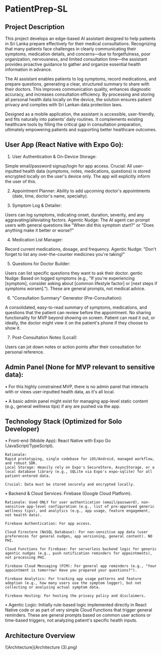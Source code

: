 ﻿# PatientPrep-SL

## Project Description

This project develops an edge-based AI assistant designed to help patients in Sri Lanka prepare effectively for their medical consultations. Recognizing that many patients face challenges in clearly communicating their symptoms, medication details, and concerns—due to forgetfulness, poor organization, nervousness, and limited consultation time—the assistant provides proactive guidance to gather and organize essential health information in advance.

The AI assistant enables patients to log symptoms, record medications, and prepare questions, generating a clear, structured summary to share with their doctors. This improves communication quality, enhances diagnostic accuracy, and increases consultation efficiency. By processing and storing all personal health data locally on the device, the solution ensures patient privacy and complies with Sri Lankan data protection laws.

Designed as a mobile application, the assistant is accessible, user-friendly, and fits naturally into patients’ daily routines. It complements existing healthcare tools by filling the critical gap in consultation preparation, ultimately empowering patients and supporting better healthcare outcomes.

## User App (React Native with Expo Go):

1. User Authentication & On-Device Storage:

Simple email/password signup/login for app access.
Crucial: All user-inputted health data (symptoms, notes, medications, questions) is stored encrypted locally on the user's device only. The app will explicitly inform the user of this.

2. Appointment Planner:
   Ability to add upcoming doctor's appointments (date, time, doctor's name, specialty).

3. Symptom Log & Detailer:

Users can log symptoms, indicating onset, duration, severity, and any aggravating/alleviating factors.
Agentic Nudge: The AI agent can prompt users with general questions like
"When did this symptom start?" or "Does anything make it better or worse?"

4. Medication List Manager:

Record current medications, dosage, and frequency.
Agentic Nudge: "Don't forget to list any over-the-counter medicines you're taking!"

5. Questions for Doctor Builder:

Users can list specific questions they want to ask their doctor.
gentic Nudge: Based on logged symptoms (e.g., "If you're experiencing [symptom], consider asking about [common lifestyle factor] or [next steps if symptoms worsen]."). These are general prompts, not medical advice.

6. "Consultation Summary" Generator (Pre-Consultation):

A consolidated, easy-to-read summary of symptoms, medications, and questions that the patient can review before the appointment.
No sharing functionality for MVP beyond showing on screen. Patient can read it out, or ideally, the doctor might view it on the patient's phone if they choose to
show it.

7. Post-Consultation Notes (Local):

Users can jot down notes or action points after their consultation for personal reference.

## Admin Panel (None for MVP relevant to sensitive data):

• For this highly constrained MVP, there is no admin panel that interacts with or views user-inputted health data, as it's all local.

• A basic admin panel might exist for managing app-level static content (e.g., general wellness tips) if any are pushed via the app.

## Technology Stack (Optimized for Solo Developer)

• Front-end (Mobile App):
React Native with Expo Go (JavaScript/TypeScript).

    Rationale:
    Rapid prototyping, single codebase for iOS/Android, managed workflow, and robust SDK.
    Local Storage: Heavily rely on Expo's SecureStore, AsyncStorage, or a local database library (e.g., SQLite via Expo's expo-sqlite) for all patient-entered data.

    Crucial: Data must be stored securely and encrypted locally.

• Backend & Cloud Services:
Firebase (Google Cloud Platform).

    Rationale: Used ONLY for user authentication (email/password), non-sensitive app-level configuration (e.g., list of pre-approved generic wellness tips), and analytics (e.g., app usage, feature engagement, not health data).

    Firebase Authentication: For app access.

    Cloud Firestore (NoSQL Database): For non-sensitive app data (user preferences for general nudges, app versioning, general content). NO PHI.

    Cloud Functions for Firebase: For serverless backend logic for generic agentic nudges (e.g., push notification reminders for appointments), not processing PHI.

    Firebase Cloud Messaging (FCM): For general app reminders (e.g., "Your appointment is tomorrow! Have you prepared your questions?").

    Firebase Analytics: For tracking app usage patterns and feature adoption (e.g., how many users use the symptom logger), but not collecting or analyzing actual symptom data.

    Firebase Hosting: For hosting the privacy policy and disclaimers.

• Agentic Logic: Initially rule-based logic implemented directly in React Native code or as part of very simple Cloud Functions that trigger general reminders. These are general prompts based on common user actions or time-based triggers, not analyzing patient's specific health inputs.

## Architecture Overview

![Architecture](Architecture (3).png)
